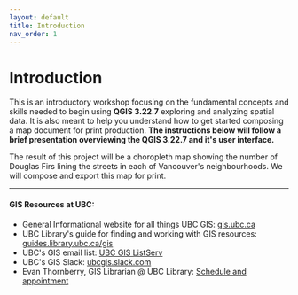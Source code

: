 ```yaml
---
layout: default
title: Introduction
nav_order: 1
---
```

# Introduction

This is an introductory workshop focusing on the fundamental concepts and skills needed to begin using **QGIS 3.22.7** exploring and analyzing spatial data. It is also meant to help you understand how to get started composing a map document for print production. **The instructions below will follow a brief presentation overviewing the QGIS 3.22.7 and it's user interface.**

The result of this project will be a choropleth map showing the number of Douglas Firs lining the streets in each of Vancouver's neighbourhoods. We will compose and export this map for print. 

---
#### GIS Resources at UBC:
- General Informational website for all things UBC GIS: [gis.ubc.ca](http://gis.ubc.ca/)    
- UBC Library's guide for finding and working with GIS resources: [guides.library.ubc.ca/gis](http://guides.library.ubc.ca/gis)
- UBC's GIS email list: [UBC GIS ListServ](https://lists.ubc.ca/scripts/wa.exe?SUBED1=GIS-LIST&A=1)  
- UBC's GIS Slack: [ubcgis.slack.com](https://ubcgis.slack.com/)
- Evan Thornberry, GIS Librarian @ UBC Library: [Schedule and appointment](https://libcal.library.ubc.ca/appointments/evanthornberry)
